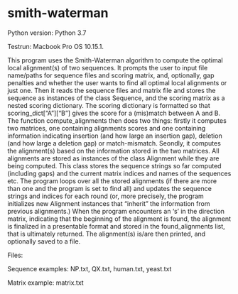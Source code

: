 # smith-waterman
Python version: Python 3.7

Testrun: Macbook Pro OS 10.15.1. 


This program uses the  Smith-Waterman algorithm to compute the optimal local alignment(s) of two sequences. It prompts the
user to input file name/paths for sequence files and scoring matrix, and, optionally, gap penalties and whether the user wants
to find all optimal local alignments or just one. Then it reads the sequence files and matrix file and stores the sequence as
instances of the class Sequence, and the scoring matrix as a nested scoring dictionary. The scoring dictionary is formatted so
that scoring_dict[“A”][“B”] gives the score for a (mis)match between A and B. The function compute_alignments then does two
things: firstly it computes two matrices, one containing alignments scores and one containing information indicating insertion
(and how large an insertion gap), deletion (and how large a deletion gap) or match-mismatch. Seondly, it computes the alignment(s) based on the information stored in the two matrices. All alignments are
stored as instances of the class Alignment while they are being computed. This class stores the sequence strings so far
computed (including gaps) and the current matrix indices and names of the sequences etc. The program loops over all the stored
alignments (if there are more than one and the program is set to find all) and updates the sequence strings and indices for
each round (or, more precisely, the program initializes new Alignment instances that “inherit” the information from previous
alignments.) When the program encounters an ‘s’ in the direction matrix, indicating that the beginning of the alignment is
found, the alignment is finalized in a presentable format and stored in the found_alignments list, that is ultimately
returned. The alignment(s) is/are then printed, and optionally saved to a file.


Files:

Sequence examples: NP.txt, QX.txt, human.txt, yeast.txt

Matrix example: matrix.txt
